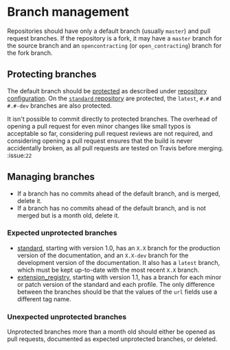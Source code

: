 # Branch management

Repositories should have only a default branch (usually `master`) and pull request branches. If the repository is a fork, it may have a `master` branch for the source branch and an `opencontracting` (or `open_contracting`) branch for the fork branch.

## Protecting branches

The default branch should be [protected](https://help.github.com/articles/about-protected-branches/) as described under [repository configuration](../repository_configuration). On the [`standard` repository](https://github.com/open-contracting/standard) are protected, the `latest`, `#.#` and `#.#-dev` branches are also protected.

It isn't possible to commit directly to protected branches. The overhead of opening a pull request for even minor changes like small typos is acceptable so far, considering pull request reviews are not required, and considering opening a pull request ensures that the build is never accidentally broken, as all pull requests are tested on Travis before merging. :issue:`22`

## Managing branches

* If a branch has no commits ahead of the default branch, and is merged, delete it.
* If a branch has no commits ahead of the default branch, and is not merged but is a month old, delete it.

### Expected unprotected branches

* [standard](https://github.com/open-contracting/standard), starting with version 1.0, has an `X.X` branch for the production version of the documentation, and an `X.X-dev` branch for the development version of the documentation. It also has a `latest` branch, which must be kept up-to-date with the most recent `X.X` branch.
* [extension_registry](https://github.com/open-contracting/extension_registry), starting with version 1.1, has a branch for each minor or patch version of the standard and each profile. The only difference between the branches should be that the values of the `url` fields use a different tag name.

### Unexpected unprotected branches

Unprotected branches more than a month old should either be opened as pull requests, documented as expected unprotected branches, or deleted.
